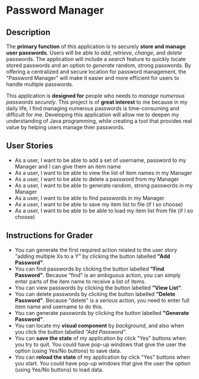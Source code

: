 # Password Manager

## Description

The **primary function** of this application is to securely **store and manage user passwords**. Users will be able to *add*, *retrieve*, *change*, and *delete* passwords. The application will include a *search* feature to quickly locate stored passwords and an option to *generate* random, strong passwords. By offering a centralized and secure location for password management, the "Password Manager" will make it easier and more efficient for users to handle multiple passwords.

This application is **designed for** people who needs to *manage numerous passwords securely*. This project is of **great interest** to me because in my daily life, I find managing numerous passwords is time-consuming and difficult for me. Developing this application will allow me to deepen my understanding of Java programming, while creating a tool that provides real value by helping users manage thier passwords.

## User Stories
- As a user, I want to be able to add a set of username, password to my Manager and I can give them an item name
- As a user, I want to be able to view the list of item names in my Manager
- As a user, I want to be able to delete a password from my Manager
- As a user, I want to be able to generate random, strong passwords in my Manager
- As a user, I want to be able to find passwords in my Manager
- As a user, I want to be able to save my item list to file (if I so choose)
- As a user, I want to be able to be able to load my item list from file (if I so choose)


## Instructions for Grader
- You can generate the first required action related to the user story "adding multiple Xs to a Y" by clicking the button labelled **"Add Password"**.
- You can find passwords by clicking the button labelled **"Find Password"**.
  Because "find" is an ambiguous action, you can simply enter parts of the item name to receive a list of items.
- You can view passwords by clicking the button labelled **"View List"**.
- You can delete passwords by clicking the button labelled **"Delete Password"**. Because "delete" is a serious action, you need to enter full item name
  and username to do this.
- You can generate passwords by clicking the button labelled **"Generate Password"**.
- You can locate my **visual component** by *background*, and also when you click the button labelled *"Add Password"*.
- You can **save the state** of my application by click "Yes" buttons when you try to quit. You could have pop-up windows that give the user the option (using Yes/No buttons) to save data.  
- You can **reload the state** of my application by click "Yes" buttons when you start. You could have pop-up windows that give the user the option (using Yes/No buttons) to load data. 



